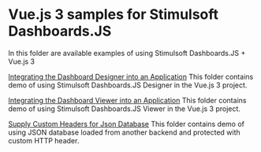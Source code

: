 # Vue.js 3 samples for Stimulsoft Dashboards.JS

In this folder are available examples of using Stimulsoft Dashboards.JS + Vue.js 3

[Integrating the Dashboard Designer into an Application](https://github.com/stimulsoft/Samples-Dashboards-JS/tree/master/Vue.js%203/Integrating%20the%20Dashboard%20Designer%20into%20an%20Application)
This folder contains demo of using Stimulsoft Dashboards.JS Designer in the Vue.js 3 project.

[Integrating the Dashboard Viewer into an Application](https://github.com/stimulsoft/Samples-Dashboards-JS/tree/master/Vue.js%203/Integrating%20the%20Dashboard%20Viewer%20into%20an%20Application)
This folder contains demo of using Stimulsoft Dashboards.JS Viewer in the Vue.js 3 project.

[Supply Custom Headers for Json Database](https://github.com/stimulsoft/Samples-Dashboards-JS/tree/master/Vue.js%203/Supply%20Custom%20Headers%20for%20Json%20Database)
This folder contains demo of using JSON database loaded from another backend and protected with custom HTTP header.